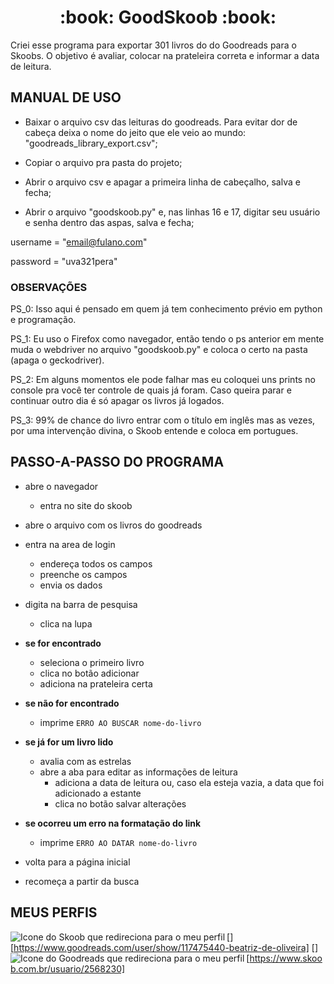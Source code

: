 <h1 align="center"> :book: GoodSkoob :book: </h1>

Criei esse programa para exportar 301 livros do do Goodreads para o Skoobs. O objetivo é avaliar, colocar na prateleira correta e informar a data de leitura.

## MANUAL DE USO

- Baixar o arquivo csv das leituras do goodreads. Para evitar dor de cabeça deixa o nome do jeito que ele veio ao mundo: "goodreads_library_export.csv";

- Copiar o arquivo pra pasta do projeto;

- Abrir o arquivo csv e apagar a primeira linha de cabeçalho, salva e fecha;

- Abrir o arquivo "goodskoob.py" e, nas linhas 16 e 17, digitar seu usuário e senha dentro das aspas, salva e fecha;

username = "email@fulano.com"

password = "uva321pera"

### OBSERVAÇÕES

PS_0: Isso aqui é pensado em quem já tem conhecimento prévio em python e programação.

PS_1: Eu uso o Firefox como navegador, então tendo o ps anterior em mente muda o webdriver no arquivo "goodskoob.py" e coloca o certo na pasta (apaga o geckodriver).

PS_2: Em alguns momentos ele pode falhar mas eu coloquei uns prints no console pra você ter controle de quais já foram. Caso queira parar e continuar outro dia é só apagar os livros já logados.

PS_3: 99% de chance do livro entrar com o título em inglês mas as vezes, por uma intervenção divina, o Skoob entende e coloca em portugues. 

## PASSO-A-PASSO DO PROGRAMA

- abre o navegador
	- entra no site do skoob

- abre o arquivo com os livros do goodreads

- entra na area de login
	- endereça todos os campos
	- preenche os campos
	- envia os dados

- digita na barra de pesquisa
	- clica na lupa

- **se for encontrado**
	- seleciona o primeiro livro
	- clica no botão adicionar
	- adiciona na prateleira certa

- **se não for encontrado**
	- imprime `ERRO AO BUSCAR nome-do-livro`

- **se já for um livro lido**
	- avalia com as estrelas
	- abre a aba para editar as informações de leitura
		- adiciona a data de leitura ou, caso ela esteja vazia, a data que foi adicionado a estante
		- clica no botão salvar alterações
		
- **se ocorreu um erro na formatação do link**
	- imprime `ERRO AO DATAR nome-do-livro`
	
- volta para a página inicial
- recomeça a partir da busca

## MEUS PERFIS

[<img align="left" alt="Icone do Skoob que redireciona para o meu perfil" src="https://cdn.icon-icons.com/icons2/2622/PNG/512/brand_skoob_icon_157802.png" />][https://www.goodreads.com/user/show/117475440-beatriz-de-oliveira]
[<img align="left" alt="Icone do Goodreads que redireciona para o meu perfil" src="https://cdn.icon-icons.com/icons2/1125/PNG/512/1486164216-goodreadslinerround_79638.png" />][https://www.skoob.com.br/usuario/2568230]


